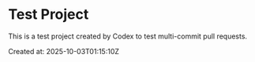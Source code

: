 # Test Project

This is a test project created by Codex to test multi-commit pull requests.

Created at: 2025-10-03T01:15:10Z
